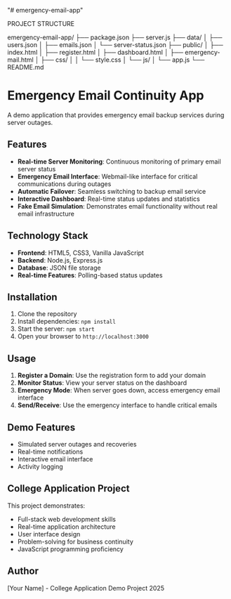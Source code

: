 "# emergency-email-app" 

PROJECT STRUCTURE

emergency-email-app/
├── package.json
├── server.js
├── data/
│   ├── users.json
│   ├── emails.json
│   └── server-status.json
├── public/
│   ├── index.html
│   ├── register.html
│   ├── dashboard.html
│   ├── emergency-mail.html
│   ├── css/
│   │   └── style.css
│   └── js/
│       └── app.js
└── README.md

# Emergency Email Continuity App

A demo application that provides emergency email backup services during server outages.

## Features

- **Real-time Server Monitoring**: Continuous monitoring of primary email server status
- **Emergency Email Interface**: Webmail-like interface for critical communications during outages
- **Automatic Failover**: Seamless switching to backup email service
- **Interactive Dashboard**: Real-time status updates and statistics
- **Fake Email Simulation**: Demonstrates email functionality without real email infrastructure

## Technology Stack

- **Frontend**: HTML5, CSS3, Vanilla JavaScript
- **Backend**: Node.js, Express.js
- **Database**: JSON file storage
- **Real-time Features**: Polling-based status updates

## Installation

1. Clone the repository
2. Install dependencies: `npm install`
3. Start the server: `npm start`
4. Open your browser to `http://localhost:3000`

## Usage

1. **Register a Domain**: Use the registration form to add your domain
2. **Monitor Status**: View your server status on the dashboard
3. **Emergency Mode**: When server goes down, access emergency email interface
4. **Send/Receive**: Use the emergency interface to handle critical emails

## Demo Features

- Simulated server outages and recoveries
- Real-time notifications
- Interactive email interface
- Activity logging

## College Application Project

This project demonstrates:
- Full-stack web development skills
- Real-time application architecture
- User interface design
- Problem-solving for business continuity
- JavaScript programming proficiency

## Author

[Your Name] - College Application Demo Project 2025
